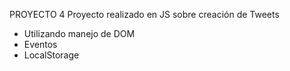 PROYECTO 4 
Proyecto realizado en JS sobre creación de Tweets
- Utilizando manejo de DOM 
- Eventos 
- LocalStorage 
